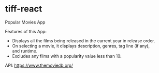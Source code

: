 # tiff-react
Popular Movies App

Features of this App:

- Displays all the films being released in the current year in release order. 
- On selecting a movie, it displays description, genres, tag line (if any), and runtime.
- Excludes any films with a popularity value less than 10.

API: https://www.themoviedb.org/